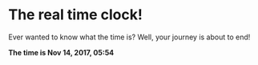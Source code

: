 # The real time clock!

Ever wanted to know what the time is? Well, your journey is about to end!

**The time is Nov 14, 2017, 05:54**